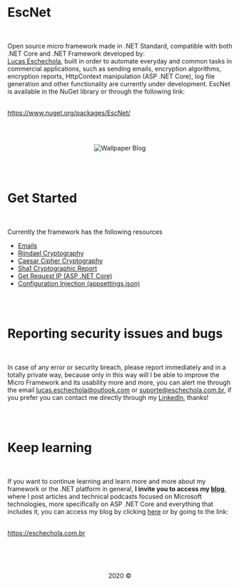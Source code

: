 # EscNet

<br>

<p>Open source micro framework made in .NET Standard, compatible with both .NET Core and .NET Framework developed by:<br><a href="https://www.linkedin.com/in/lucas-eschechola-769179166/">Lucas Eschechola</a>, built in order to automate everyday and common tasks in commercial applications, such as sending emails, encryption algorithms, encryption reports, HttpContext manipulation (ASP .NET Core), log file generation and other functionality are currently under development. EscNet is available in the NuGet library or through the following link:</p>
<br>
<a href="https://www.nuget.org/packages/EscNet/">https://www.nuget.org/packages/EscNet/</a>

<br><br>
<p align="center">
    <img src="https://i.ibb.co/JdwgLYj/wpp-blog.jpg" alt="Wallpaper Blog">
</p>

<br><br>

# Get Started

<br>

<p>Currently the framework has the following resources</p>
<ul>
    <li><a href="https://github.com/Eschechola/ESCHENet/wiki/Emails">Emails</a></li>
    <li><a href="https://github.com/Eschechola/ESCHENet/wiki/Rijdael-Cryptography">Rijndael Cryptography</a></li>
    <li><a href="https://github.com/Eschechola/ESCHENet/wiki/Caesar-Cryptography">Caesar Cipher Cryptography</a></li>
    <li><a href="https://github.com/Eschechola/ESCHENet/wiki/Sha1-Algorithm">Sha1 Cryptographic Report</a></li>
    <li><a href="https://github.com/Eschechola/ESCHENet/wiki/IP-Requests">Get Request IP (ASP .NET Core)</a></li>
    <li><a href="https://github.com/Eschechola/ESCHENet/wiki/Configuration-Dependency">Configuration Injection (appsettings.json)</a></li>
</ul>

<br><br>

# Reporting security issues and bugs

<br>

<p>In case of any error or security breach, please report immediately and in a totally private way, because only in this way will I be able to improve the Micro Framework and its usability more and more, you can alert me through the email <a href="mailto:lucas.eschechola@outlook.com">lucas.eschechola@outlook.com</a> or <a href="mailto:suporte@eschechola.com.br">suporte@eschechola.com.br</a>, if you prefer you can contact me directly through my <a href="https://www.linkedin.com/in/lucas-eschechola-769179166/">LinkedIn</a>, thanks!</p>

<br></br>


# Keep learning

<br>

<p>If you want to continue learning and learn more and more about my framework or the .NET platform in general, <strong>I invite you to access my <a href="https://eschechola.com.br">blog</a></strong>, where I post articles and technical podcasts focused on Microsoft technologies, more specifically on ASP .NET Core and everything that includes it, you can access my blog by clicking <a href="https://eschechola.com.br">here</a> or by going to the link:</p>
<br>
<a href="https://eschechola.com.br">https://eschechola.com.br</a>

<br><br>
<br>

<p align="center">2020 &copy;</p>

<br>
